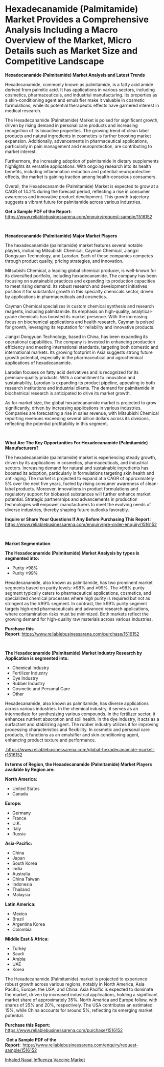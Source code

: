 <p><h1>Hexadecanamide (Palmitamide) Market Provides a Comprehensive Analysis Including a Macro Overview of the Market, Micro Details such as Market Size and Competitive Landscape</h1></p><p><strong>Hexadecanamide (Palmitamide) Market Analysis and Latest Trends</strong></p>
<p><p>Hexadecanamide, commonly known as palmitamide, is a fatty acid amide derived from palmitic acid. It has applications in various sectors, including cosmetics, pharmaceuticals, and industrial manufacturing. Its properties as a skin-conditioning agent and emulsifier make it valuable in cosmetic formulations, while its potential therapeutic effects have garnered interest in medical research.</p><p>The Hexadecanamide (Palmitamide) Market is poised for significant growth, driven by rising demand in personal care products and increasing recognition of its bioactive properties. The growing trend of clean label products and natural ingredients in cosmetics is further boosting market expansion. Additionally, advancements in pharmaceutical applications, particularly in pain management and neuroprotection, are contributing to market interest.</p><p>Furthermore, the increasing adoption of palmitamide in dietary supplements highlights its versatile applications. With ongoing research into its health benefits, including inflammation reduction and potential neuroprotective effects, the market is gaining traction among health-conscious consumers.</p><p>Overall, the Hexadecanamide (Palmitamide) Market is expected to grow at a CAGR of 14.2% during the forecast period, reflecting a rise in consumer awareness and innovative product development. This growth trajectory suggests a vibrant future for palmitamide across various industries.</p></p>
<p><strong>Get a Sample PDF of the Report:&nbsp;</strong> <a href="https://www.reliablebusinessarena.com/enquiry/request-sample/1516152?utm_campaign=2518&utm_medium=2&utm_source=Github&utm_content=ia&utm_term=29032025&utm_id=hexadecanamide-palmitamide">https://www.reliablebusinessarena.com/enquiry/request-sample/1516152</a></p>
<p>&nbsp;</p>
<p><strong>Hexadecanamide (Palmitamide) Major Market Players</strong></p>
<p><p>The hexadecanamide (palmitamide) market features several notable players, including Mitsubishi Chemical, Cayman Chemical, Jiangxi Dongyuan Technology, and Larodan. Each of these companies competes through product quality, pricing strategies, and innovation.</p><p>Mitsubishi Chemical, a leading global chemical producer, is well-known for its diversified portfolio, including hexadecanamide. The company has been focusing on sustainable practices and expanding its production capacities to meet rising demand. Its robust research and development initiatives position it for substantial growth in this specialty chemicals sector, driven by applications in pharmaceuticals and cosmetics.</p><p>Cayman Chemical specializes in custom chemical synthesis and research reagents, including palmitamide. Its emphasis on high-quality, analytical-grade chemicals has boosted its market presence. With the increasing focus on biochemical applications and health research, Cayman is poised for growth, leveraging its reputation for reliability and innovative products.</p><p>Jiangxi Dongyuan Technology, based in China, has been expanding its operational capabilities. The company is invested in enhancing production efficiency and meeting international standards, targeting both domestic and international markets. Its growing footprint in Asia suggests strong future growth potential, especially in the pharmaceutical and agrochemical applications of hexadecanamide.</p><p>Larodan focuses on fatty acid derivatives and is recognized for its premium-quality products. With a commitment to innovation and sustainability, Larodan is expanding its product pipeline, appealing to both research institutions and industrial clients. The demand for palmitamide in biochemical research is anticipated to drive its market growth.</p><p>As for market size, the global hexadecanamide market is projected to grow significantly, driven by increasing applications in various industries. Companies are forecasting a rise in sales revenue, with Mitsubishi Chemical reporting revenues exceeding several billion dollars across its divisions, reflecting the potential profitability in this segment.</p></p>
<p>&nbsp;</p>
<p><strong>What Are The Key Opportunities For Hexadecanamide (Palmitamide) Manufacturers?</strong></p>
<p><p>The hexadecanamide (palmitamide) market is experiencing steady growth, driven by its applications in cosmetics, pharmaceuticals, and industrial sectors. Increasing demand for natural and sustainable ingredients has boosted its adoption, particularly in formulations targeting skin health and anti-aging. The market is projected to expand at a CAGR of approximately 5% over the next five years, fueled by rising consumer awareness of clean-label products. Moreover, innovations in product formulations and regulatory support for biobased substances will further enhance market potential. Strategic partnerships and advancements in production technologies will empower manufacturers to meet the evolving needs of diverse industries, thereby shaping future outlooks favorably.</p></p>
<p><strong>Inquire or Share Your Questions If Any Before Purchasing This Report:</strong> <a href="https://www.reliablebusinessarena.com/enquiry/pre-order-enquiry/1516152?utm_campaign=2518&utm_medium=2&utm_source=Github&utm_content=ia&utm_term=29032025&utm_id=hexadecanamide-palmitamide">https://www.reliablebusinessarena.com/enquiry/pre-order-enquiry/1516152</a></p>
<p>&nbsp;</p>
<p><strong>Market Segmentation</strong></p>
<p><strong>The Hexadecanamide (Palmitamide) Market Analysis by types is segmented into:</strong></p>
<p><ul><li>Purity ≥98%</li><li>Purity ≥99%</li></ul></p>
<p><p>Hexadecanamide, also known as palmitamide, has two prominent market segments based on purity levels: ≥98% and ≥99%. The ≥98% purity segment typically caters to pharmaceutical applications, cosmetics, and specialized chemical processes where high purity is required but not as stringent as the ≥99% segment. In contrast, the ≥99% purity segment targets high-end pharmaceuticals and advanced research applications, where contamination risks must be minimized. Both markets reflect the growing demand for high-quality raw materials across various industries.</p></p>
<p><strong>Purchase this Report:&nbsp;</strong><a href="https://www.reliablebusinessarena.com/purchase/1516152?utm_campaign=2518&utm_medium=2&utm_source=Github&utm_content=ia&utm_term=29032025&utm_id=hexadecanamide-palmitamide">https://www.reliablebusinessarena.com/purchase/1516152</a></p>
<p>&nbsp;</p>
<p><strong>The Hexadecanamide (Palmitamide) Market Industry Research by Application is segmented into:</strong></p>
<p><ul><li>Chemical Industry</li><li>Fertilizer Industry</li><li>Dye Industry</li><li>Rubber Industry</li><li>Cosmetic and Personal Care</li><li>Other</li></ul></p>
<p><p>Hexadecanamide, also known as palmitamide, has diverse applications across various industries. In the chemical industry, it serves as an intermediate for synthesizing various compounds. In the fertilizer sector, it enhances nutrient absorption and soil health. In the dye industry, it acts as a surfactant and stabilizing agent. The rubber industry utilizes it for improving processing characteristics and flexibility. In cosmetic and personal care products, it functions as an emulsifier and skin conditioning agent, enhancing product texture and performance.</p></p>
<p><a href="https://www.reliablebusinessarena.com/global-hexadecanamide-market-r1516152?utm_campaign=2518&utm_medium=2&utm_source=Github&utm_content=ia&utm_term=29032025&utm_id=hexadecanamide-palmitamide">&nbsp;https://www.reliablebusinessarena.com/global-hexadecanamide-market-r1516152</a></p>
<p><strong>In terms of Region, the Hexadecanamide (Palmitamide) Market Players available by Region are:</strong></p>
<p>
    <p> <strong> North America: </strong>
        <ul>
            <li>United States</li>
            <li>Canada</li>
        </ul>
        </p> 
    <p> <strong> Europe: </strong>
        <ul>
            <li>Germany</li>
            <li>France</li>
            <li>U.K.</li>
            <li>Italy</li>
            <li>Russia</li>
        </ul>
        </p> 
    <p> <strong> Asia-Pacific: </strong>
        <ul>
            <li>China</li>
            <li>Japan</li>
            <li>South Korea</li>
            <li>India</li>
            <li>Australia</li>
            <li>China Taiwan</li>
            <li>Indonesia</li>
            <li>Thailand</li>
            <li>Malaysia</li>
        </ul>
        </p> 
    <p> <strong> Latin America: </strong>
        <ul>
            <li>Mexico</li>
            <li>Brazil</li>
            <li>Argentina Korea</li>
            <li>Colombia</li>
        </ul>
        </p> 
    <p> <strong> Middle East & Africa: </strong>
        <ul>
            <li>Turkey</li>
            <li>Saudi</li>
            <li>Arabia</li>
            <li>UAE</li>
            <li>Korea</li>
        </ul>
    </p>
    </p>
<p><p>The Hexadecanamide (Palmitamide) market is projected to experience robust growth across various regions, notably in North America, Asia Pacific, Europe, the USA, and China. Asia Pacific is expected to dominate the market, driven by increased industrial applications, holding a significant market share of approximately 35%. North America and Europe follow, with shares of 25% and 20%, respectively. The USA contributes an estimated 15%, while China accounts for around 5%, reflecting its emerging market potential.</p></p>
<p><strong>Purchase this Report: </strong><a href="https://www.reliablebusinessarena.com/purchase/1516152?utm_campaign=2518&utm_medium=2&utm_source=Github&utm_content=ia&utm_term=29032025&utm_id=hexadecanamide-palmitamide">https://www.reliablebusinessarena.com/purchase/1516152</a></p>
<p>&nbsp;<strong>Get a Sample PDF of the Report:&nbsp;&nbsp;</strong><a href="https://www.reliablebusinessarena.com/enquiry/request-sample/1516152?utm_campaign=2518&utm_medium=2&utm_source=Github&utm_content=ia&utm_term=29032025&utm_id=hexadecanamide-palmitamide">https://www.reliablebusinessarena.com/enquiry/request-sample/1516152</a></p>
<p><strong></strong></p>
<p><p><a href="https://github.com/krinerstormy331/Market-Research-Report-List-1/blob/main/inhaled-nasal-influenza-vaccine-market.md?utm_campaign=2518&utm_medium=2&utm_source=Github&utm_content=ia&utm_term=29032025&utm_id=hexadecanamide-palmitamide">Inhaled Nasal Influenza Vaccine Market</a></p></p>